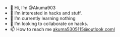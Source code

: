 - 👋 Hi, I’m @Akuma903
- 👀 I’m interested in hacks and stuff.
- 🌱 I’m currently learning nothing
- 💞️ I’m looking to collaborate on hacks.
- 📫 How to reach me akuma5305115@outlook.coml
<!---
Akuma903/Akuma903 is a ✨ special ✨ repository because its `README.md` (this file) appears on your GitHub profile.
You can click the Preview link to take a look at your changes.
--->
